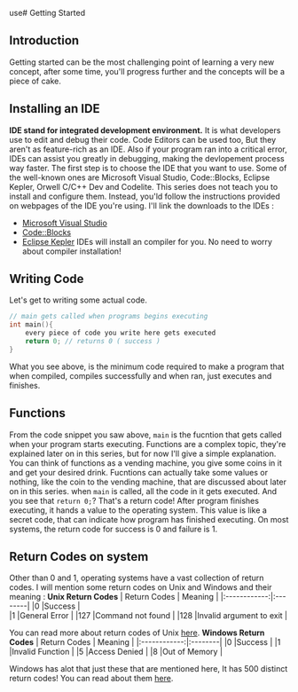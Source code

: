 use# Getting Started
## Introduction 
Getting started can be the most challenging point of learning a very new concept, after some time, you'll progress further and the concepts will be a piece of cake.
## Installing an IDE
**IDE stand for integrated development environment.** It is what developers use to edit and debug their code. Code Editors can be used too, But they aren't as feature-rich as an IDE. Also if your program ran into a critical error, IDEs can assist you greatly in debugging, making the devlopement process way faster.
The first step is to choose the IDE that you want to use. Some of the well-known ones are Microsoft Visual Studio, Code::Blocks, Eclipse Kepler, Orwell C/C++ Dev and Codelite.
This series does not teach you to install and configure them. Instead, you'ld follow the instructions provided on webpages of the IDE you're using. I'll link the downloads to the IDEs :
- [Microsoft Visual Studio](https://visualstudio.microsoft.com/downloads/) 
- [Code::Blocks](https://www.codeblocks.org/downloads/)
- [Eclipse Kepler](https://www.eclipse.org/downloads/packages/release/kepler/sr2/eclipse-ide-cc-developers)
IDEs will install an compiler for you. No need to worry about compiler installation!
## Writing Code
Let's get to writing some actual code.
```cpp
// main gets called when programs begins executing 
int main(){
    every piece of code you write here gets executed 
    return 0; // returns 0 ( success ) 
}
```
What you see above, is the minimum code required to make a program that when compiled, compiles successfully and when ran, just executes and finishes.
## Functions 
From the code snippet you saw above, `main` is the fucntion that gets called when your program starts executing. Functions are a complex topic, they're explained later on in this series, but for now I'll give a simple explanation. You can think of functions as a vending machine, you give some coins in it and get your desired drink. Fucntions can actually take some values or nothing, like the coin to the vending machine, that are discussed about later on in this series. when `main` is called, all the code in it gets executed. And you see that `return 0;`? That's a return code! After program finishes executing, it hands a value to the operating system. This value is like a secret code, that can indicate how program has finished executing. On most systems, the return code for success is 0 and failure is 1.
## Return Codes on system
Other than 0 and 1, operating systems have a vast collection of return codes. I will mention some return codes on Unix and Windows and their meaning :
**Unix Return Codes**
| Return Codes | Meaning |
|:------------:|:--------|
|0             |Success  |    
|1             |General Error  |
|127           |Command not found |
|128           |Invalid argument to exit |

You can read more about return codes of Unix [here](https://www.gnu.org/software/bash/manual/bash.html#Exit-Status).
**Windows Return Codes**
| Return Codes | Meaning |
|:------------:|:--------|
|0             |Success  |
|1             |Invalid Function |
|5             |Access Denied |
|8             |Out of Memory |

Windows has alot that just these that are mentioned here, It has 500 distinct return codes! You can read about them [here](https://learn.microsoft.com/en-us/windows/win32/debug/system-error-codes--0-499-).